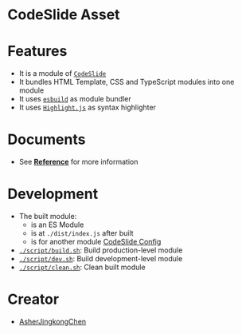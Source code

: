# CodeSlide Asset

# Features
- It is a module of [`CodeSlide`](../../)
- It bundles HTML Template, CSS and TypeScript modules into one module
- It uses [`esbuild`](https://github.com/evanw/esbuild) as module bundler
- It uses [`Highlight.js`](https://github.com/highlightjs/highlight.js) as syntax highlighter

# Documents
- See [**Reference**](./docs/REFERENCE.md) for more information

# Development
- The built module:
  - is an ES Module
  - is at `./dist/index.js` after built
  - is for another module [CodeSlide Config](../codeslide-config/README.md#development)
- [`./script/build.sh`](./script/build.sh): Build production-level module
- [`./script/dev.sh`](./script/dev.sh): Build development-level module
- [`./script/clean.sh`](./script/clean.sh): Clean built module

# Creator
- [AsherJingkongChen](https://github.com/AsherJingkongChen)
